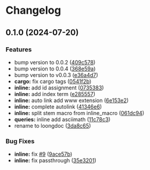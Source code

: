 # Changelog

## 0.1.0 (2024-07-20)


### Features

* bump version to 0.0.2 ([409c578](https://github.com/cathaysia/tree-sitter-loongdoc/commit/409c578da75a28725c28252bb3ab43ded6a85238))
* bump version to 0.0.4 ([368e59a](https://github.com/cathaysia/tree-sitter-loongdoc/commit/368e59a5afd84f980724253ec3d200730ae3818d))
* bump version to v0.0.3 ([e36a4d7](https://github.com/cathaysia/tree-sitter-loongdoc/commit/e36a4d7502e37832101efe1b612bc0bb5a944099))
* **cargo:** fix cargo tags ([0541f2b](https://github.com/cathaysia/tree-sitter-loongdoc/commit/0541f2b0a7e977d03c87464fb176f1b5c96b76aa))
* **inline:** add id assignment ([0735383](https://github.com/cathaysia/tree-sitter-loongdoc/commit/07353836ecea890659acaefa43129dd0d9d68d48))
* **inline:** add index term ([e285557](https://github.com/cathaysia/tree-sitter-loongdoc/commit/e285557a40620ba02340c79d26813818d4fac2e9))
* **inline:** auto link add www extension ([6e153e2](https://github.com/cathaysia/tree-sitter-loongdoc/commit/6e153e285abd38dbb5fd07b9504243d8be449855))
* **inline:** complete autolink ([41346e6](https://github.com/cathaysia/tree-sitter-loongdoc/commit/41346e6373d92db02d74172f6cee9822537ef6a1))
* **inline:** split stem macro from inline_macro ([061dc94](https://github.com/cathaysia/tree-sitter-loongdoc/commit/061dc943bc815b86a79ad6a5f7512fea61ed8f4b))
* **queries:** inline add asciimath ([11c78c3](https://github.com/cathaysia/tree-sitter-loongdoc/commit/11c78c357fe8161927e6746b736b192995247213))
* rename to loongdoc ([3da8c65](https://github.com/cathaysia/tree-sitter-loongdoc/commit/3da8c65e5db50874b9af13319040c0fb74a5c1a2))


### Bug Fixes

* **inline:** fix [#9](https://github.com/cathaysia/tree-sitter-loongdoc/issues/9) ([9ace57b](https://github.com/cathaysia/tree-sitter-loongdoc/commit/9ace57b5ec5d0025b60ab8b2cb5f0884a6a981ee))
* **inline:** fix passthrough ([35e3201](https://github.com/cathaysia/tree-sitter-loongdoc/commit/35e32019617f72539e8f41a92fad29f5083c154a))
